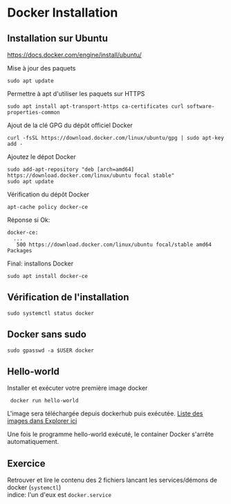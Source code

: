
# Docker Installation

## Installation sur Ubuntu

[https://docs.docker.com/engine/install/ubuntu/ ](https://docs.docker.com/engine/install/ubuntu/ )    


Mise à jour des paquets   

    sudo apt update

Permettre à apt d'utiliser les paquets sur HTTPS

    sudo apt install apt-transport-https ca-certificates curl software-properties-common

 

Ajout de la clé GPG du dépôt officiel Docker

    curl -fsSL https://download.docker.com/linux/ubuntu/gpg | sudo apt-key add -

 

Ajoutez le dépot Docker

    sudo add-apt-repository "deb [arch=amd64] https://download.docker.com/linux/ubuntu focal stable"
    sudo apt update
 

Vérification du dépôt Docker

    apt-cache policy docker-ce

Réponse si Ok:
````
docker-ce:
  ...
   500 https://download.docker.com/linux/ubuntu focal/stable amd64 Packages
`````
Final: installons Docker

    sudo apt install docker-ce


## Vérification de l'installation


    sudo systemctl status docker


## Docker sans sudo
    sudo gpasswd -a $USER docker


## Hello-world

Installer et exécuter votre première image docker

     docker run hello-world

L'image sera téléchargée depuis dockerhub puis exécutée.
[Liste des images dans Explorer ici](https://hub.docker.com/)

Une fois le programme hello-world exécuté, le container Docker s'arrête automatiquement.


## Exercice

Retrouver et lire le contenu des 2 fichiers lancant les services/démons de docker (`systemctl`)   
indice: l'un d'eux est `docker.service`
